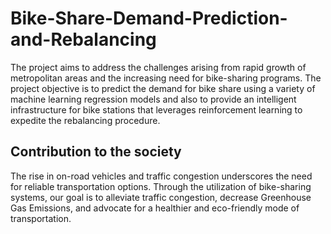 # Bike-Share-Demand-Prediction-and-Rebalancing
The project aims to address the challenges arising from rapid growth of metropolitan areas and the increasing need for bike-sharing programs. The project objective is to predict the demand for bike share using a variety of machine learning regression models and also to provide an intelligent infrastructure for bike stations that leverages reinforcement learning to expedite the rebalancing procedure.

## Contribution to the society
The rise in on-road vehicles and traffic congestion underscores the need for reliable transportation options. Through the utilization of bike-sharing systems, our goal is to alleviate traffic congestion, decrease Greenhouse Gas Emissions, and advocate for a healthier and eco-friendly mode of transportation.
